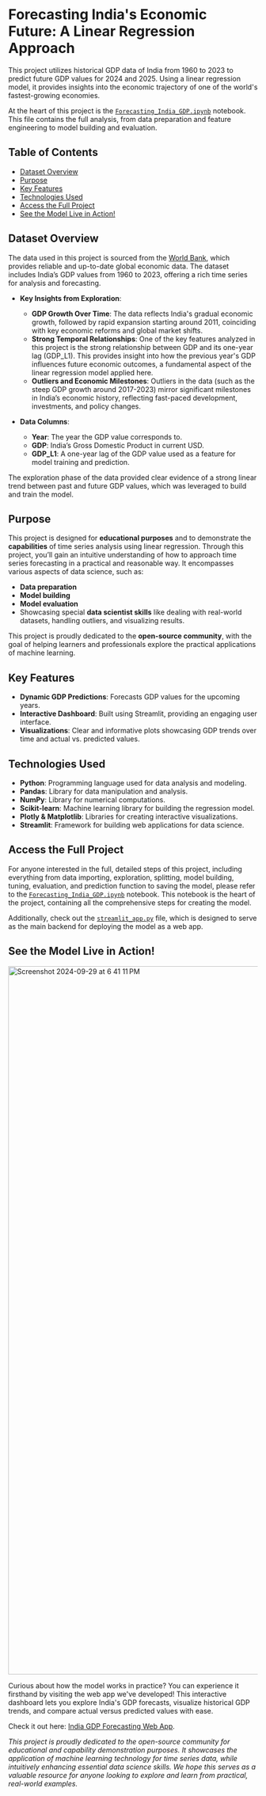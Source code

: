 # Forecasting India's Economic Future: A Linear Regression Approach
This project utilizes historical GDP data of India from 1960 to 2023 to predict future GDP values for 2024 and 2025. Using a linear regression model, it provides insights into the economic trajectory of one of the world's fastest-growing economies. 

At the heart of this project is the [`Forecasting_India_GDP.ipynb`](https://github.com/neuraledgeai/India_GDP_Forecasting_Project/blob/main/Forecasting_India_GDP.ipynb) notebook. This file contains the full analysis, from data preparation and feature engineering to model building and evaluation.

## Table of Contents

- [Dataset Overview](#dataset-overview)
- [Purpose](#purpose)
- [Key Features](#key-features)
- [Technologies Used](#technologies-used)
- [Access the Full Project](#access-the-full-project)
- [See the Model Live in Action!](#see-the-model-live-in-action)

## Dataset Overview

The data used in this project is sourced from the [World Bank](https://data.worldbank.org/indicator/NY.GDP.MKTP.CD?locations=IN), which provides reliable and up-to-date global economic data. The dataset includes India’s GDP values from 1960 to 2023, offering a rich time series for analysis and forecasting.

- **Key Insights from Exploration**:

   - **GDP Growth Over Time**: The data reflects India's gradual economic growth, followed by rapid expansion starting around 2011, coinciding with key economic reforms and global      market shifts.
   - **Strong Temporal Relationships**: One of the key features analyzed in this project is the strong relationship between GDP and its one-year lag (GDP_L1). This provides insight     into how the previous year's GDP influences future economic outcomes, a fundamental aspect of the linear regression model applied here.
   - **Outliers and Economic Milestones**: Outliers in the data (such as the steep GDP growth around 2017-2023) mirror significant milestones in India’s economic history, reflecting    fast-paced development, investments, and policy changes.

- **Data Columns**:

  - **Year**: The year the GDP value corresponds to.
  - **GDP**: India’s Gross Domestic Product in current USD.
  - **GDP_L1**: A one-year lag of the GDP value used as a feature for model training and prediction.

The exploration phase of the data provided clear evidence of a strong linear trend between past and future GDP values, which was leveraged to build and train the model.

## Purpose
This project is designed for **educational purposes** and to demonstrate the **capabilities** of time series analysis using linear regression. Through this project, you’ll gain an intuitive understanding of how to approach time series forecasting in a practical and reasonable way. It encompasses various aspects of data science, such as:

- **Data preparation**
- **Model building**
- **Model evaluation**
- Showcasing special **data scientist skills** like dealing with real-world datasets, handling outliers, and visualizing results.

This project is proudly dedicated to the **open-source community**, with the goal of helping learners and professionals explore the practical applications of machine learning.

## Key Features

- **Dynamic GDP Predictions**: Forecasts GDP values for the upcoming years.
- **Interactive Dashboard**: Built using Streamlit, providing an engaging user interface.
- **Visualizations**: Clear and informative plots showcasing GDP trends over time and actual vs. predicted values.

## Technologies Used

- **Python**: Programming language used for data analysis and modeling.
- **Pandas**: Library for data manipulation and analysis.
- **NumPy**: Library for numerical computations.
- **Scikit-learn**: Machine learning library for building the regression model.
- **Plotly & Matplotlib**: Libraries for creating interactive visualizations.
- **Streamlit**: Framework for building web applications for data science.

## Access the Full Project

For anyone interested in the full, detailed steps of this project, including everything from data importing, exploration, splitting, model building, tuning, evaluation, and prediction function to saving the model, please refer to the [`Forecasting_India_GDP.ipynb`](https://github.com/neuraledgeai/India_GDP_Forecasting_Project/blob/main/Forecasting_India_GDP.ipynb) notebook. This notebook is the heart of the project, containing all the comprehensive steps for creating the model.

Additionally, check out the [`streamlit_app.py`](https://github.com/neuraledgeai/India_GDP_Forecasting_Project/blob/main/streamlit_app.py) file, which is designed to serve as the main backend for deploying the model as a web app.

## See the Model Live in Action!

<img width="1431" alt="Screenshot 2024-09-29 at 6 41 11 PM" src="https://github.com/user-attachments/assets/4527c2d0-603e-4400-a4d6-f139adaa1237">

Curious about how the model works in practice? You can experience it firsthand by visiting the web app we've developed! This interactive dashboard lets you explore India's GDP forecasts, visualize historical GDP trends, and compare actual versus predicted values with ease.

Check it out here: [India GDP Forecasting Web App](https://india-gdp-forecasting.streamlit.app).

*This project is proudly dedicated to the open-source community for educational and capability demonstration purposes. It showcases the application of machine learning technology for time series data, while intuitively enhancing essential data science skills. We hope this serves as a valuable resource for anyone looking to explore and learn from practical, real-world examples.*
